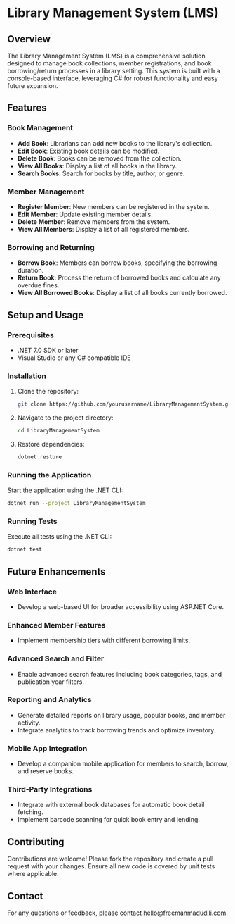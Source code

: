 Library Management System (LMS)
===============================

Overview
--------

The Library Management System (LMS) is a comprehensive solution designed to manage book collections, member registrations, and book borrowing/return processes in a library setting. This system is built with a console-based interface, leveraging C# for robust functionality and easy future expansion.

Features
--------

### Book Management

-   **Add Book**: Librarians can add new books to the library's collection.
-   **Edit Book**: Existing book details can be modified.
-   **Delete Book**: Books can be removed from the collection.
-   **View All Books**: Display a list of all books in the library.
-   **Search Books**: Search for books by title, author, or genre.

### Member Management

-   **Register Member**: New members can be registered in the system.
-   **Edit Member**: Update existing member details.
-   **Delete Member**: Remove members from the system.
-   **View All Members**: Display a list of all registered members.

### Borrowing and Returning

-   **Borrow Book**: Members can borrow books, specifying the borrowing duration.
-   **Return Book**: Process the return of borrowed books and calculate any overdue fines.
-   **View All Borrowed Books**: Display a list of all books currently borrowed.

Setup and Usage
---------------

### Prerequisites

-   .NET 7.0 SDK or later
-   Visual Studio or any C# compatible IDE

### Installation

1.  Clone the repository:

    ```bash
    git clone https://github.com/yourusername/LibraryManagementSystem.git
    ```

2.  Navigate to the project directory:

    ```bash
    cd LibraryManagementSystem
    ```

3.  Restore dependencies:

    ```bash
    dotnet restore
    ```

### Running the Application

Start the application using the .NET CLI:


```bash
dotnet run --project LibraryManagementSystem
```

### Running Tests

Execute all tests using the .NET CLI:

```bash
dotnet test
```

Future Enhancements
-------------------

### Web Interface

-   Develop a web-based UI for broader accessibility using ASP.NET Core.

### Enhanced Member Features

-   Implement membership tiers with different borrowing limits.

### Advanced Search and Filter

-   Enable advanced search features including book categories, tags, and publication year filters.

### Reporting and Analytics

-   Generate detailed reports on library usage, popular books, and member activity.
-   Integrate analytics to track borrowing trends and optimize inventory.

### Mobile App Integration

-   Develop a companion mobile application for members to search, borrow, and reserve books.

### Third-Party Integrations

-   Integrate with external book databases for automatic book detail fetching.
-   Implement barcode scanning for quick book entry and lending.

Contributing
------------

Contributions are welcome! Please fork the repository and create a pull request with your changes. Ensure all new code is covered by unit tests where applicable.

Contact
-------

For any questions or feedback, please contact [hello@freemanmadudili.com](mailto:hello@freemanmadudili.com).